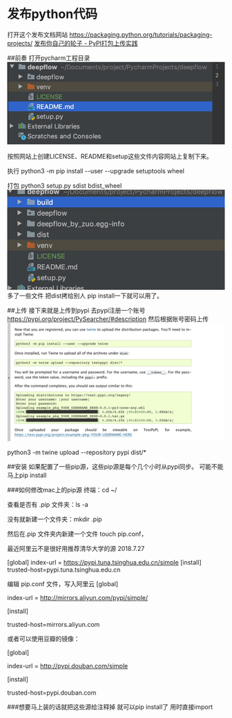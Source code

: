 # 发布python代码
打开这个发布文档网站
https://packaging.python.org/tutorials/packaging-projects/
[发布你自己的轮子 - PyPI打包上传实践](https://segmentfault.com/a/1190000008663126)


##前奏
打开pycharm工程目录
![-w440](media/16117377761390/16117399645801.jpg)

按照网站上创建LICENSE、README和setup这些文件内容网站上复制下来。

执行
python3 -m pip install --user --upgrade setuptools wheel

打包
python3 setup.py sdist bdist_wheel
![-w404](media/16117377761390/16117400994119.jpg)
多了一些文件
把dist拷给别人 pip install一下就可以用了。

##上传
接下来就是上传到pypi
去pypi注册一个账号
https://pypi.org/project/PySearcher/#description
然后根据账号密码上传
![-w984](media/16117377761390/16117405383463.jpg)

python3 -m twine upload --repository pypi dist/* 

##安装
如果配置了一些pip源，这些pip源是每个几个小时从pypi同步。
可能不能马上pip install

###如何修改mac上的pip源
终端：cd ~/

 

查看是否有 .pip 文件夹：ls -a

没有就新建一个文件夹：mkdir .pip

 

然后在.pip 文件夹内新建一个文件 touch pip.conf，

最近阿里云不是很好用推荐清华大学的源 2018.7.27

[global]
index-url = https://pypi.tuna.tsinghua.edu.cn/simple
[install]
trusted-host=pypi.tuna.tsinghua.edu.cn


编辑 pip.conf 文件，写入阿里云
[global]

index-url = http://mirrors.aliyun.com/pypi/simple/

[install]

trusted-host=mirrors.aliyun.com

或者可以使用豆瓣的镜像：

[global]

index-url = http://pypi.douban.com/simple

[install]

trusted-host=pypi.douban.com

###想要马上装的话就把这些源给注释掉
就可以pip install了
用时直接import
